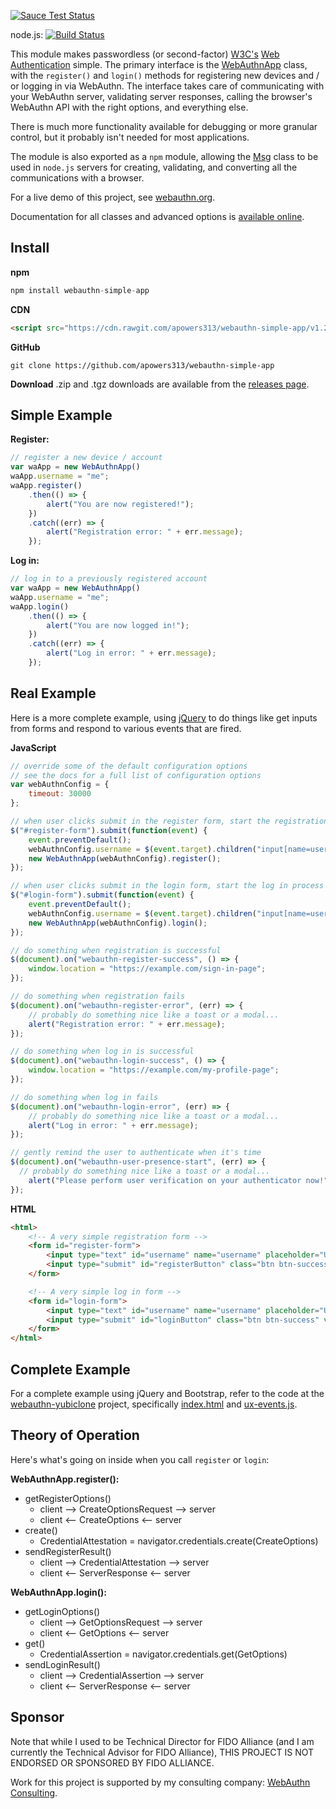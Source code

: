 [![Sauce Test Status](https://saucelabs.com/browser-matrix/apowers313.svg)](https://saucelabs.com/u/apowers313)

node.js: [![Build Status](https://travis-ci.org/apowers313/webauthn-simple-app.svg?branch=master)](https://travis-ci.org/apowers313/webauthn-simple-app)

This module makes passwordless (or second-factor) [W3C's](https://www.w3.org/TR/webauthn/) [Web Authentication](https://developer.mozilla.org/en-US/docs/Web/API/Web_Authentication_API) simple. The primary interface is the [WebAuthnApp](https://apowers313.github.io/webauthn-simple-app/WebAuthnApp.html) class, with the `register()` and `login()` methods for registering new devices and / or logging in via WebAuthn. The interface takes care of communicating with your WebAuthn server, validating server responses, calling the browser's WebAuthn API with the right options, and everything else.

There is much more functionality available for debugging or more granular control, but it probably isn't needed for most applications.

The module is also exported as a `npm` module, allowing the [Msg](https://apowers313.github.io/webauthn-simple-app/Msg.html) class to be used in `node.js` servers for creating, validating, and converting all the communications with a browser.

For a live demo of this project, see [webauthn.org](https://webauthn.org).

Documentation for all classes and advanced options is [available online](https://apowers313.github.io/webauthn-simple-app).

## Install

**npm**
``` js
npm install webauthn-simple-app
```

**CDN**
``` html
<script src="https://cdn.rawgit.com/apowers313/webauthn-simple-app/v1.2.0/webauthn-simple-app.js"></script>
```

**GitHub**
```
git clone https://github.com/apowers313/webauthn-simple-app
```

**Download**
.zip and .tgz downloads are available from the [releases page](https://github.com/apowers313/webauthn-simple-app/releases).

## Simple Example

**Register:**
``` js
// register a new device / account
var waApp = new WebAuthnApp()
waApp.username = "me";
waApp.register()
    .then(() => {
        alert("You are now registered!");
    })
    .catch((err) => {
        alert("Registration error: " + err.message);
    });
```

**Log in:**
``` js
// log in to a previously registered account
var waApp = new WebAuthnApp()
waApp.username = "me";
waApp.login()
    .then(() => {
        alert("You are now logged in!");
    })
    .catch((err) => {
        alert("Log in error: " + err.message);
    });
```

## Real Example

Here is a more complete example, using [jQuery](https://jquery.com/) to do things like get inputs from forms and respond to various events that are fired.

**JavaScript**
``` js
// override some of the default configuration options
// see the docs for a full list of configuration options
var webAuthnConfig = {
    timeout: 30000
};

// when user clicks submit in the register form, start the registration process
$("#register-form").submit(function(event) {
    event.preventDefault();
    webAuthnConfig.username = $(event.target).children("input[name=username]")[0].value
    new WebAuthnApp(webAuthnConfig).register();
});

// when user clicks submit in the login form, start the log in process
$("#login-form").submit(function(event) {
    event.preventDefault();
    webAuthnConfig.username = $(event.target).children("input[name=username]")[0].value
    new WebAuthnApp(webAuthnConfig).login();
});

// do something when registration is successful
$(document).on("webauthn-register-success", () => {
    window.location = "https://example.com/sign-in-page";
});

// do something when registration fails
$(document).on("webauthn-register-error", (err) => {
    // probably do something nice like a toast or a modal...
    alert("Registration error: " + err.message);
});

// do something when log in is successful
$(document).on("webauthn-login-success", () => {
    window.location = "https://example.com/my-profile-page";
});

// do something when log in fails
$(document).on("webauthn-login-error", (err) => {
    // probably do something nice like a toast or a modal...
    alert("Log in error: " + err.message);
});

// gently remind the user to authenticate when it's time
$(document).on("webauthn-user-presence-start", (err) => {
  // probably do something nice like a toast or a modal...
    alert("Please perform user verification on your authenticator now!");
});
```

**HTML**
``` html
<html>
    <!-- A very simple registration form -->
    <form id="register-form">
        <input type="text" id="username" name="username" placeholder="Username" autofocus="autofocus">
        <input type="submit" id="registerButton" class="btn btn-success" value="Register">
    </form>

    <!-- A very simple log in form -->
    <form id="login-form">
        <input type="text" id="username" name="username" placeholder="Username" autofocus="autofocus">
        <input type="submit" id="loginButton" class="btn btn-success" value="Login">
    </form>
</html>
```

## Complete Example
For a complete example using jQuery and Bootstrap, refer to the code at the [webauthn-yubiclone](https://github.com/apowers313/webauthn-yubiclone) project, specifically [index.html](https://github.com/apowers313/webauthn-yubiclone/blob/master/index.html) and [ux-events.js](https://github.com/apowers313/webauthn-yubiclone/blob/master/js/ux-events.js).

## Theory of Operation

Here's what's going on inside when you call `register` or `login`:

**WebAuthnApp.register():**
* getRegisterOptions()
    * client --> CreateOptionsRequest --> server
    * client <-- CreateOptions <-- server
* create()
    * CredentialAttestation = navigator.credentials.create(CreateOptions)
* sendRegisterResult()
    * client --> CredentialAttestation --> server
    * client <-- ServerResponse <-- server

**WebAuthnApp.login():**
* getLoginOptions()
    * client --> GetOptionsRequest --> server
    * client <-- GetOptions <-- server
* get()
    * CredentialAssertion = navigator.credentials.get(GetOptions)
* sendLoginResult()
    * client --> CredentialAssertion --> server
    * client <-- ServerResponse <-- server

## Sponsor
Note that while I used to be Technical Director for FIDO Alliance (and I am currently the Technical Advisor for FIDO Alliance), THIS PROJECT IS NOT ENDORSED OR SPONSORED BY FIDO ALLIANCE.

Work for this project is supported by my consulting company: [WebAuthn Consulting](https://webauthn.consulting/).
